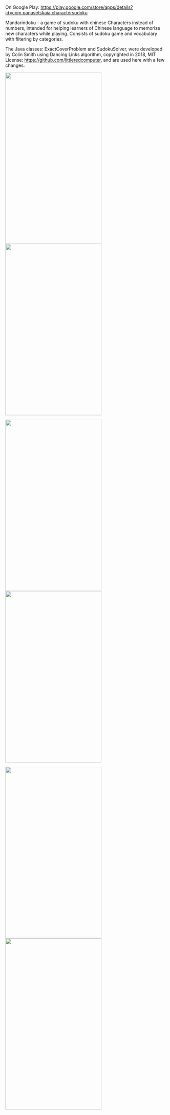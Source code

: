 # 
On Google Play: https://play.google.com/store/apps/details?id=com.panasetskaia.charactersudoku

Mandarindoku - a game of sudoku with chinese Characters instead of numbers, 
intended for helping learners of Chinese language to memorize new characters while playing.
Consists of sudoku game and vocabulary with filtering by categories.


The Java classes: ExactCoverProblem and SudokuSolver, were developed by Colin Smith using Dancing Links algorithm, copyrighted in 2018, MIT License: https://github.com/littleredcomputer, and are used here with a few changes.


<img src="https://user-images.githubusercontent.com/90948269/206464414-81e1ecd0-d219-42f5-a0f7-8f77beb7fce0.png" width="300" height="533">  <img src="https://user-images.githubusercontent.com/90948269/206464413-835a0f6c-3b2c-45fa-abdd-94e8c5bc0465.png" width="300" height="533"> 

<img src="https://user-images.githubusercontent.com/90948269/206464407-968927eb-776a-4dbf-9d8e-f92dbce0bdb9.png" width="300" height="533">  <img src="https://user-images.githubusercontent.com/90948269/206464429-595f2d13-ae63-46c6-b9b7-9f4216de6234.png" width="300" height="533"> 

<img src="https://user-images.githubusercontent.com/90948269/206464420-a77d5569-9605-4af0-9799-c57d3216539b.png" width="300" height="533">  <img src="https://user-images.githubusercontent.com/90948269/206464426-01c23ce8-5e98-4297-93f4-9b50dfe7cb60.png" width="300" height="533">  


